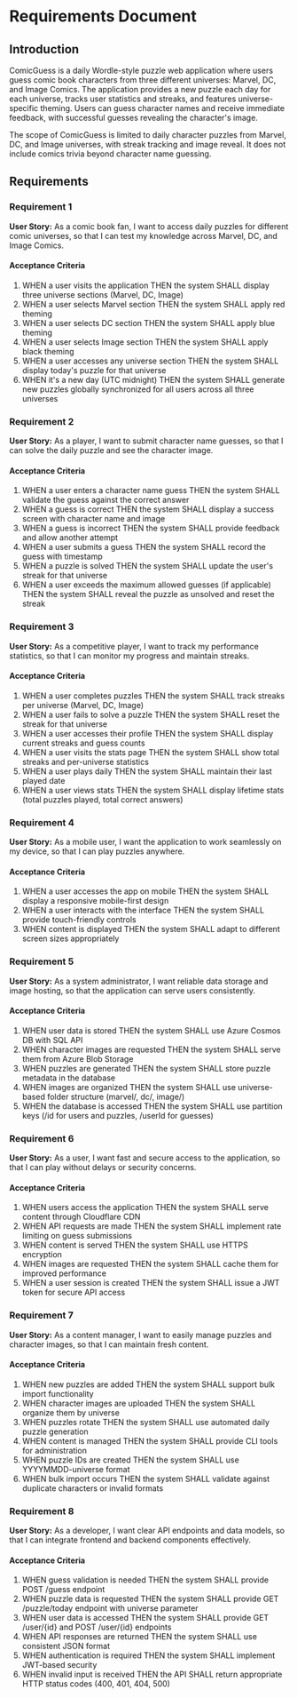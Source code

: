 # Requirements Document

## Introduction

ComicGuess is a daily Wordle-style puzzle web application where users guess comic book characters from three different universes: Marvel, DC, and Image Comics. The application provides a new puzzle each day for each universe, tracks user statistics and streaks, and features universe-specific theming. Users can guess character names and receive immediate feedback, with successful guesses revealing the character's image.

The scope of ComicGuess is limited to daily character puzzles from Marvel, DC, and Image universes, with streak tracking and image reveal. It does not include comics trivia beyond character name guessing.

## Requirements

### Requirement 1

**User Story:** As a comic book fan, I want to access daily puzzles for different comic universes, so that I can test my knowledge across Marvel, DC, and Image Comics.

#### Acceptance Criteria

1. WHEN a user visits the application THEN the system SHALL display three universe sections (Marvel, DC, Image)
2. WHEN a user selects Marvel section THEN the system SHALL apply red theming
3. WHEN a user selects DC section THEN the system SHALL apply blue theming  
4. WHEN a user selects Image section THEN the system SHALL apply black theming
5. WHEN a user accesses any universe section THEN the system SHALL display today's puzzle for that universe
6. WHEN it's a new day (UTC midnight) THEN the system SHALL generate new puzzles globally synchronized for all users across all three universes

### Requirement 2

**User Story:** As a player, I want to submit character name guesses, so that I can solve the daily puzzle and see the character image.

#### Acceptance Criteria

1. WHEN a user enters a character name guess THEN the system SHALL validate the guess against the correct answer
2. WHEN a guess is correct THEN the system SHALL display a success screen with character name and image
3. WHEN a guess is incorrect THEN the system SHALL provide feedback and allow another attempt
4. WHEN a user submits a guess THEN the system SHALL record the guess with timestamp
5. WHEN a puzzle is solved THEN the system SHALL update the user's streak for that universe
6. WHEN a user exceeds the maximum allowed guesses (if applicable) THEN the system SHALL reveal the puzzle as unsolved and reset the streak

### Requirement 3

**User Story:** As a competitive player, I want to track my performance statistics, so that I can monitor my progress and maintain streaks.

#### Acceptance Criteria

1. WHEN a user completes puzzles THEN the system SHALL track streaks per universe (Marvel, DC, Image)
2. WHEN a user fails to solve a puzzle THEN the system SHALL reset the streak for that universe
3. WHEN a user accesses their profile THEN the system SHALL display current streaks and guess counts
4. WHEN a user visits the stats page THEN the system SHALL show total streaks and per-universe statistics
5. WHEN a user plays daily THEN the system SHALL maintain their last played date
6. WHEN a user views stats THEN the system SHALL display lifetime stats (total puzzles played, total correct answers)

### Requirement 4

**User Story:** As a mobile user, I want the application to work seamlessly on my device, so that I can play puzzles anywhere.

#### Acceptance Criteria

1. WHEN a user accesses the app on mobile THEN the system SHALL display a responsive mobile-first design
2. WHEN a user interacts with the interface THEN the system SHALL provide touch-friendly controls
3. WHEN content is displayed THEN the system SHALL adapt to different screen sizes appropriately

### Requirement 5

**User Story:** As a system administrator, I want reliable data storage and image hosting, so that the application can serve users consistently.

#### Acceptance Criteria

1. WHEN user data is stored THEN the system SHALL use Azure Cosmos DB with SQL API
2. WHEN character images are requested THEN the system SHALL serve them from Azure Blob Storage
3. WHEN puzzles are generated THEN the system SHALL store puzzle metadata in the database
4. WHEN images are organized THEN the system SHALL use universe-based folder structure (marvel/, dc/, image/)
5. WHEN the database is accessed THEN the system SHALL use partition keys (/id for users and puzzles, /userId for guesses)

### Requirement 6

**User Story:** As a user, I want fast and secure access to the application, so that I can play without delays or security concerns.

#### Acceptance Criteria

1. WHEN users access the application THEN the system SHALL serve content through Cloudflare CDN
2. WHEN API requests are made THEN the system SHALL implement rate limiting on guess submissions
3. WHEN content is served THEN the system SHALL use HTTPS encryption
4. WHEN images are requested THEN the system SHALL cache them for improved performance
5. WHEN a user session is created THEN the system SHALL issue a JWT token for secure API access

### Requirement 7

**User Story:** As a content manager, I want to easily manage puzzles and character images, so that I can maintain fresh content.

#### Acceptance Criteria

1. WHEN new puzzles are added THEN the system SHALL support bulk import functionality
2. WHEN character images are uploaded THEN the system SHALL organize them by universe
3. WHEN puzzles rotate THEN the system SHALL use automated daily puzzle generation
4. WHEN content is managed THEN the system SHALL provide CLI tools for administration
5. WHEN puzzle IDs are created THEN the system SHALL use YYYYMMDD-universe format
6. WHEN bulk import occurs THEN the system SHALL validate against duplicate characters or invalid formats

### Requirement 8

**User Story:** As a developer, I want clear API endpoints and data models, so that I can integrate frontend and backend components effectively.

#### Acceptance Criteria

1. WHEN guess validation is needed THEN the system SHALL provide POST /guess endpoint
2. WHEN puzzle data is requested THEN the system SHALL provide GET /puzzle/today endpoint with universe parameter
3. WHEN user data is accessed THEN the system SHALL provide GET /user/{id} and POST /user/{id} endpoints
4. WHEN API responses are returned THEN the system SHALL use consistent JSON format
5. WHEN authentication is required THEN the system SHALL implement JWT-based security
6. WHEN invalid input is received THEN the API SHALL return appropriate HTTP status codes (400, 401, 404, 500)